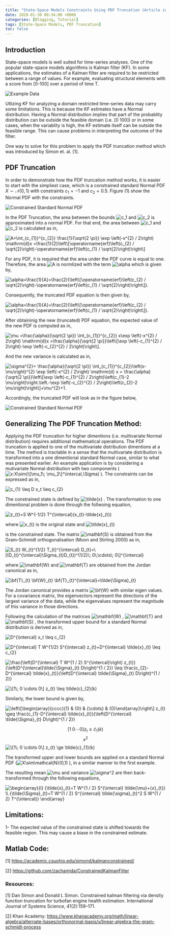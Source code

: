 ```yaml
---
title: "State-Space Models Constraints Using PDF Truncation (Article in Development)"
date: 2020-01-30 00:34:00 +0800
categories: [Blogging, Tutorial]
tags: [State-Space Models, PDF Truncation]
toc: false
---
```

## Introduction
State-space models is well suited for time-series analyses. One of the popular state-space models algorithms is Kalman filter (KF). In some applications, the estimates of a Kalman filter are required to be restricted between a range of values. For example, evaluating structural elements with a score from [0-100] over a period of time T.

![Example Data](https://zachamida.github.io/assets/img/posts/post1/ExampleData.png)

Utlizing KF for analyzing a domain restricted time-series data may carry some limitations. This is because the KF  estimates have a Normal distribution. Having a Normal distribution implies that part of the probablity distribution can be outside the feasible domain (i.e. [0 100]) or in some cases, when the variablity is high, the KF estimate itself can be outside the feasible range. This can cause problems in interpreting the outcome of the filter.

One way to solve for this problem to apply the PDF truncation method which was introduced by Simon et. al. [1].

## PDF Truncation
In order to demonstrate how the PDF truncation method works, it is easier to start with the simpliest case, which is a constrained standard Normal PDF $X\sim\mathcal{N}(0,1)$ with constraints $c_1=-1$ and $c_2=0.5$. Figure (1) show the Normal PDF with the constraints.

![Constrained Standard Normal PDF](https://zachamida.github.io/assets/img/posts/post1/ConstNorm.png)

In the PDF Truncation, the area between the bounds ![$c_1$](https://render.githubusercontent.com/render/math?math=%24c_1%24)
and ![$c_2$](https://render.githubusercontent.com/render/math?math=%24c_1%24) is approximated into a normal PDF. For that end, the area between ![$c_1$](https://render.githubusercontent.com/render/math?math=%24c_1%24)
and ![$c_2$](https://render.githubusercontent.com/render/math?math=%24c_1%24)
 is calculated as in,

![$A=\int_{c_{1}}^{c_{2}} \frac{1}{\sqrt{2 \pi}} \exp \left(-x^{2} / 2\right) \mathrm{d}x =\frac{1}{2}\left\[\operatorname{erf}\left(c_{2} / \sqrt{2}\right)-\operatorname{erf}\left(c_{1} / \sqrt{2}\right)\right\]$](https://render.githubusercontent.com/render/math?math=%24A%3D%5Cint_%7Bc_%7B1%7D%7D%5E%7Bc_%7B2%7D%7D%20%5Cfrac%7B1%7D%7B%5Csqrt%7B2%20%5Cpi%7D%7D%20%5Cexp%20%5Cleft(-x%5E%7B2%7D%20%2F%202%5Cright)%20%5Cmathrm%7Bd%7Dx%20%3D%5Cfrac%7B1%7D%7B2%7D%5Cleft%5B%5Coperatorname%7Berf%7D%5Cleft(c_%7B2%7D%20%2F%20%5Csqrt%7B2%7D%5Cright)-%5Coperatorname%7Berf%7D%5Cleft(c_%7B1%7D%20%2F%20%5Csqrt%7B2%7D%5Cright)%5Cright%5D%24)


For any PDF, it is required that the area under the PDF curve is equal to one. Therefore, the area ![$A$](https://render.githubusercontent.com/render/math?math=%24A%24)
 is normlized with the term ![$\alpha$](https://render.githubusercontent.com/render/math?math=%24%5Calpha%24) which is given by,

![$\alpha=\frac{1}{A}=\frac{2}{\left\[\operatorname{erf}\left(c_{2} / \sqrt{2}\right)-\operatorname{erf}\left(c_{1} / \sqrt{2}\right)\right\]}.$](https://render.githubusercontent.com/render/math?math=%24%5Calpha%3D%5Cfrac%7B1%7D%7BA%7D%3D%5Cfrac%7B2%7D%7B%5Cleft%5B%5Coperatorname%7Berf%7D%5Cleft(c_%7B2%7D%20%2F%20%5Csqrt%7B2%7D%5Cright)-%5Coperatorname%7Berf%7D%5Cleft(c_%7B1%7D%20%2F%20%5Csqrt%7B2%7D%5Cright)%5Cright%5D%7D.%24)


Consequently, the truncated PDF equation is then given by,

![$\alpha=\frac{1}{A}=\frac{2}{\left\[\operatorname{erf}\left(c_{2} / \sqrt{2}\right)-\operatorname{erf}\left(c_{1} / \sqrt{2}\right)\right\]}.$](https://render.githubusercontent.com/render/math?math=%24%5Calpha%3D%5Cfrac%7B1%7D%7BA%7D%3D%5Cfrac%7B2%7D%7B%5Cleft%5B%5Coperatorname%7Berf%7D%5Cleft(c_%7B2%7D%20%2F%20%5Csqrt%7B2%7D%5Cright)-%5Coperatorname%7Berf%7D%5Cleft(c_%7B1%7D%20%2F%20%5Csqrt%7B2%7D%5Cright)%5Cright%5D%7D.%24)


After obtaininig the new (truncated) PDF equation, the expected value of the new PDF is computed as in,

![$\mu =\frac{\alpha}{\sqrt{2 \pi}} \int_{c_{1}}^{c_{2}} x\exp \left(-x^{2} / 2\right) \mathrm{d}x =\frac{\alpha}{\sqrt{2 \pi}}\left\[\exp \left(-c_{1}^{2} / 2\right)-\exp \left(-c_{2}^{2} / 2\right)\right\].$](https://render.githubusercontent.com/render/math?math=%24%5Cmu%20%3D%5Cfrac%7B%5Calpha%7D%7B%5Csqrt%7B2%20%5Cpi%7D%7D%20%5Cint_%7Bc_%7B1%7D%7D%5E%7Bc_%7B2%7D%7D%20x%5Cexp%20%5Cleft(-x%5E%7B2%7D%20%2F%202%5Cright)%20%5Cmathrm%7Bd%7Dx%20%3D%5Cfrac%7B%5Calpha%7D%7B%5Csqrt%7B2%20%5Cpi%7D%7D%5Cleft%5B%5Cexp%20%5Cleft(-c_%7B1%7D%5E%7B2%7D%20%2F%202%5Cright)-%5Cexp%20%5Cleft(-c_%7B2%7D%5E%7B2%7D%20%2F%202%5Cright)%5Cright%5D.%24)


And the new variance is calculated as in,

![$\sigma^{2}= \frac{\alpha}{\sqrt{2 \pi}} \int_{c_{1}}^{c_{2}}\left(x-\mu\right)^{2} \exp \left(-x^{2} / 2\right) \mathrm{d} x = \frac{\alpha}{\sqrt{2 \pi}}\left\[\exp \left(-c_{1}^{2} / 2\right)\left(c_{1}-2 \mu\right)\right.\left.-\exp \left(-c_{2}^{2} / 2\right)\left(c_{2}-2 \mu\right)\right\]+\mu^{2}+1.$](https://render.githubusercontent.com/render/math?math=%24%5Csigma%5E%7B2%7D%3D%20%5Cfrac%7B%5Calpha%7D%7B%5Csqrt%7B2%20%5Cpi%7D%7D%20%5Cint_%7Bc_%7B1%7D%7D%5E%7Bc_%7B2%7D%7D%5Cleft(x-%5Cmu%5Cright)%5E%7B2%7D%20%5Cexp%20%5Cleft(-x%5E%7B2%7D%20%2F%202%5Cright)%20%5Cmathrm%7Bd%7D%20x%20%3D%20%5Cfrac%7B%5Calpha%7D%7B%5Csqrt%7B2%20%5Cpi%7D%7D%5Cleft%5B%5Cexp%20%5Cleft(-c_%7B1%7D%5E%7B2%7D%20%2F%202%5Cright)%5Cleft(c_%7B1%7D-2%20%5Cmu%5Cright)%5Cright.%5Cleft.-%5Cexp%20%5Cleft(-c_%7B2%7D%5E%7B2%7D%20%2F%202%5Cright)%5Cleft(c_%7B2%7D-2%20%5Cmu%5Cright)%5Cright%5D%2B%5Cmu%5E%7B2%7D%2B1.%24)


Accordingly, the truncated PDF will look as in the figure below,

![Constrained Standard Normal PDF](https://zachamida.github.io/assets/img/posts/post1/TruncNorm.png)

## Generalizing The PDF Truncation Method:
Applying the PDF truncation for higher dimentions (i.e. multivariate Normal distribution) requires additional mathematical operations. The PDF truncation is applied to one of the multivariate distribution dimentions at a time. The method is tractable in a sense that the multivariate distribution is transformed into a one dimentional standard Normal case, similar to what was presented earlier. An example application is by considering a mutivariate Normal distribution with two components (![$x:X\sim(\[\mu_1\; \mu_2\]^\intercal,\Sigma)$](https://render.githubusercontent.com/render/math?math=%24x%3AX%5Csim(%5B%5Cmu_1%5C%3B%20%5Cmu_2%5D%5E%5Cintercal%2C%5CSigma)%24)
).
The constraints can be expressed as in,

![$c_{1} \leq D x_t \leq c_{2}$](https://render.githubusercontent.com/render/math?math=%24c_%7B1%7D%20%5Cleq%20D%20x_t%20%5Cleq%20c_%7B2%7D%24)


The constrained state is defined by ![$\tilde{x}$](https://render.githubusercontent.com/render/math?math=%24%5Ctilde%7Bx%7D%24)
. The transformation to one dimentional problem is done through the follwoing equation,

![$z_{t}=S W^{-1/2} T^{\intercal}(x_{t}-\tilde{x}_{t})$](https://render.githubusercontent.com/render/math?math=%24z_%7Bt%7D%3DS%20W%5E%7B-1%2F2%7D%20T%5E%7B%5Cintercal%7D(x_%7Bt%7D-%5Ctilde%7Bx%7D_%7Bt%7D)%24)


where ![$x_{t}$](https://render.githubusercontent.com/render/math?math=%24x_%7Bt%7D%24)
 is the original state and ![$\tilde{x}_{t}$](https://render.githubusercontent.com/render/math?math=%24%5Ctilde%7Bx%7D_%7Bt%7D%24)

 is the constrained state.
The matrix ![$\mathbf{S}$](https://render.githubusercontent.com/render/math?math=%24%5Cmathbf%7BS%7D%24)
 is obtained from the Gram–Schmidt orthogonalisation (Moon and Stirling 2000) as in,

![$S_{t} W_{t}^{1/2} T_{t}^{\intercal} D_{t}=\[(D_{t}^{\intercal}\Sigma_{t}D_{t})^{1/2}\; 0\;\cdots\; 0\]^{\intercal}$](https://render.githubusercontent.com/render/math?math=%24S_%7Bt%7D%20W_%7Bt%7D%5E%7B1%2F2%7D%20T_%7Bt%7D%5E%7B%5Cintercal%7D%20D_%7Bt%7D%3D%5B(D_%7Bt%7D%5E%7B%5Cintercal%7D%5CSigma_%7Bt%7DD_%7Bt%7D)%5E%7B1%2F2%7D%5C%3B%200%5C%3B%5Ccdots%5C%3B%200%5D%5E%7B%5Cintercal%7D%24)


where ![$\mathbf{W}$](https://render.githubusercontent.com/render/math?math=%24%5Cmathbf%7BW%7D%24)
 and ![$\mathbf{T}$](https://render.githubusercontent.com/render/math?math=%24%5Cmathbf%7BT%7D%24)
 are obtained from the Jordan canonical as in,

![$\bf{T}_{t} \bf{W}_{t} \bf{T}_{t}^{\intercal}=\tilde{\Sigma}_{t}$](https://render.githubusercontent.com/render/math?math=%24%5Cbf%7BT%7D_%7Bt%7D%20%5Cbf%7BW%7D_%7Bt%7D%20%5Cbf%7BT%7D_%7Bt%7D%5E%7B%5Cintercal%7D%3D%5Ctilde%7B%5CSigma%7D_%7Bt%7D%24)

The Jordan canonical provides a matrix ![$\bf{W}$](https://render.githubusercontent.com/render/math?math=%24%5Cbf%7BW%7D%24)
 with similar eigen values. For a covariance matrix, the eigenvectors represent the directions of the largest variance of the data, while the eigenvalues represent the magnitude of this variance in those directions.

Following the calculation of the matrices ![$\mathbf{W}$](https://render.githubusercontent.com/render/math?math=%24%5Cmathbf%7BW%7D%24)
, ![$\mathbf{T}$](https://render.githubusercontent.com/render/math?math=%24%5Cmathbf%7BT%7D%24)
 and ![$\mathbf{S}$](https://render.githubusercontent.com/render/math?math=%24%5Cmathbf%7BS%7D%24)
, the transformed upper bound for a standard Normal distribution is derived as in,

![$D^{\intercal} x_t \leq c_{2}$](https://render.githubusercontent.com/render/math?math=%24D%5E%7B%5Cintercal%7D%20x_t%20%5Cleq%20c_%7B2%7D%24)


![$D^{\intercal} T W^{1/2} S^{\intercal} z_{t}+D^{\intercal} \tilde{x}_{t}  \leq c_{2}$](https://render.githubusercontent.com/render/math?math=%24D%5E%7B%5Cintercal%7D%20T%20W%5E%7B1%2F2%7D%20S%5E%7B%5Cintercal%7D%20z_%7Bt%7D%2BD%5E%7B%5Cintercal%7D%20%5Ctilde%7Bx%7D_%7Bt%7D%20%20%5Cleq%20c_%7B2%7D%24)


![$\frac{\left(D^{\intercal} T W^{1 / 2} S^{\intercal}\right) z_{t}}{\left(D^{\intercal}\tilde{\Sigma}_{t} D\right)^{1 / 2}} \leq \frac{c_{2}-D^{\intercal} \tilde{x}_{t}}{\left(D^{\intercal} \tilde{\Sigma}_{t} D\right)^{1 / 2}}$](https://render.githubusercontent.com/render/math?math=%24%5Cfrac%7B%5Cleft(D%5E%7B%5Cintercal%7D%20T%20W%5E%7B1%20%2F%202%7D%20S%5E%7B%5Cintercal%7D%5Cright)%20z_%7Bt%7D%7D%7B%5Cleft(D%5E%7B%5Cintercal%7D%5Ctilde%7B%5CSigma%7D_%7Bt%7D%20D%5Cright)%5E%7B1%20%2F%202%7D%7D%20%5Cleq%20%5Cfrac%7Bc_%7B2%7D-D%5E%7B%5Cintercal%7D%20%5Ctilde%7Bx%7D_%7Bt%7D%7D%7B%5Cleft(D%5E%7B%5Cintercal%7D%20%5Ctilde%7B%5CSigma%7D_%7Bt%7D%20D%5Cright)%5E%7B1%20%2F%202%7D%7D%24)


![$\[1\; 0 \cdots 0\] z_{t}  \leq \tilde{c}_{2}(k)$](https://render.githubusercontent.com/render/math?math=%24%5B1%5C%3B%200%20%5Ccdots%200%5D%20z_%7Bt%7D%20%20%5Cleq%20%5Ctilde%7Bc%7D_%7B2%7D(k)%24)



Similarly, the lower bound is given by,

![$\left\[\begin{array}{cccc}{1} & {0} & {\cdots} & {0}\end{array}\right\] z_{t} \geq \frac{c_{1}-D^{\intercal} \tilde{x}_{t}}{\left(D^{\intercal} \tilde{\Sigma}_{t} D\right)^{1 / 2}}$](https://render.githubusercontent.com/render/math?math=%24%5Cleft%5B%5Cbegin%7Barray%7D%7Bcccc%7D%7B1%7D%20%26%20%7B0%7D%20%26%20%7B%5Ccdots%7D%20%26%20%7B0%7D%5Cend%7Barray%7D%5Cright%5D%20z_%7Bt%7D%20%5Cgeq%20%5Cfrac%7Bc_%7B1%7D-D%5E%7B%5Cintercal%7D%20%5Ctilde%7Bx%7D_%7Bt%7D%7D%7B%5Cleft(D%5E%7B%5Cintercal%7D%20%5Ctilde%7B%5CSigma%7D_%7Bt%7D%20D%5Cright)%5E%7B1%20%2F%202%7D%7D%24)


$$[1\;0\cdots0] z_{t}\ge\tilde{c}_{1}(k)$$
$$x^2$$
![$\[1\; 0 \cdots 0\] z_{t}  \ge \tilde{c}_{1}(k)$](https://render.githubusercontent.com/render/math?math=%24%5B1%5C%3B%200%20%5Ccdots%200%5D%20z_%7Bt%7D%20%20%5Cge%20%5Ctilde%7Bc%7D_%7B1%7D(k)%24)


The transformed upper and lower bounds are applied on a standard Normal PDF (![$X\sim\mathcal{N}(0,1)$](https://render.githubusercontent.com/render/math?math=%24X%5Csim%5Cmathcal%7BN%7D(0%2C1)%24)
), in a similar manner to the first example.

The resulting mean ![$\mu$](https://render.githubusercontent.com/render/math?math=%24%5Cmu%24)
 and variance ![$\sigma^2$](https://render.githubusercontent.com/render/math?math=%24%5Csigma%5E2%24)
 are then back-transformed through the following equations,

![$\begin{array}{l} {\tilde{x}_{t}=T W^{1 / 2} S^{\intercal} \tilde{\mu}+{x}_{t}} \\ {\tilde{\Sigma}_{t}=T W^{1 / 2} S^{\intercal} \tilde{\sigma}_{t}^2 S W^{1 / 2} T^{\intercal}} \end{array}$](https://render.githubusercontent.com/render/math?math=%24%5Cbegin%7Barray%7D%7Bl%7D%20%7B%5Ctilde%7Bx%7D_%7Bt%7D%3DT%20W%5E%7B1%20%2F%202%7D%20S%5E%7B%5Cintercal%7D%20%5Ctilde%7B%5Cmu%7D%2B%7Bx%7D_%7Bt%7D%7D%20%5C%5C%20%7B%5Ctilde%7B%5CSigma%7D_%7Bt%7D%3DT%20W%5E%7B1%20%2F%202%7D%20S%5E%7B%5Cintercal%7D%20%5Ctilde%7B%5Csigma%7D_%7Bt%7D%5E2%20S%20W%5E%7B1%20%2F%202%7D%20T%5E%7B%5Cintercal%7D%7D%20%5Cend%7Barray%7D%24)


## Limitations:
1- The expected value of the constrained state is shifted towards the feasible region. This may cause a biase in the constrained estimate.

## Matlab Code:
[1] https://academic.csuohio.edu/simond/kalmanconstrained/

[2] https://github.com/zachamida/ConstrainedKalmanFilter

### Resources:

[1] Dan Simon and Donald L Simon. Constrained kalman filtering via density function truncation for turbofan engine health estimation. International Journal of Systems Science, 41(2):159–171.

[2] Khan Academy: https://www.khanacademy.org/math/linear-algebra/alternate-bases/orthonormal-basis/v/linear-algebra-the-gram-schmidt-process


